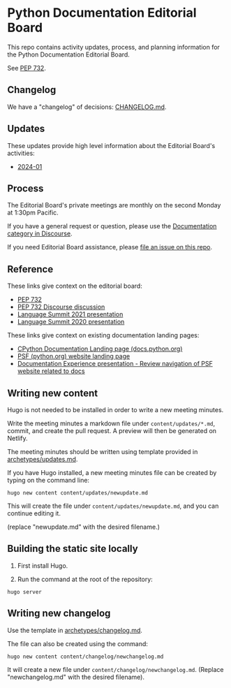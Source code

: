 # Python Documentation Editorial Board

This repo contains activity updates, process, and planning information for the Python Documentation Editorial Board.

See [PEP 732](https://peps.python.org/pep-0732/).

## Changelog

We have a "changelog" of decisions: [CHANGELOG.md](CHANGELOG.md). 

## Updates

These updates provide high level information about the Editorial Board's activities:

- [2024-01](content/updates/2024-01-08-editorial-board-update.md)

## Process

The Editorial Board's private meetings are monthly on the second Monday at 1:30pm Pacific.

If you have a general request or question, please use the [Documentation category in Discourse](https://discuss.python.org/c/documentation/26).

If you need Editorial Board assistance, please [file an issue on this repo](https://github.com/python/editorial-board/issues/new/choose).

## Reference

These links give context on the editorial board:
- [PEP 732](https://peps.python.org/pep-0732/)
- [PEP 732 Discourse discussion](https://discuss.python.org/t/pep-732-the-python-documentation-editorial-board/36710)
- [Language Summit 2021 presentation](https://pyfound.blogspot.com/2021/05/the-2021-python-language-summit-python.html)
- [Language Summit 2020 presentation](https://pyfound.blogspot.com/2020/04/cpython-documentation-next-5-years.html)

These links give context on existing documentation landing pages:
- [CPython Documentation Landing page (docs.python.org)](https://docs.python.org)
- [PSF (python.org) website landing page](https://python.org)
- [Documentation Experience presentation - Review navigation of PSF website related to docs](https://docs.google.com/presentation/d/1ujDv8wViPvAMFAtYCRxSKh-CMUlbjcfVYitsqEI2Ios)


## Writing new content

Hugo is not needed to be installed in order to write a new meeting minutes.

Write the meeting minutes a markdown file under ``content/updates/*.md``, commit, and
create the pull request. A preview will then be generated on Netlify.

The meeting minutes should be written using template provided in [archetypes/updates.md](/archetypes/updates.md).

If you have Hugo installed, a new meeting minutes file can be created by typing on the command line:

```
hugo new content content/updates/newupdate.md
```

This will create the file under ``content/updates/newupdate.md``, and you can continue editing it.

(replace "newupdate.md" with the desired filename.)

## Building the static site locally

1. First install Hugo.

2. Run the command at the root of the repository:

```
hugo server
```

## Writing new changelog

Use the template in [archetypes/changelog.md](archetypes/changelog.md).

The file can also be created using the command:

```
hugo new content content/changelog/newchangelog.md
```

It will create a new file under ``content/changelog/newchangelog.md``. (Replace "newchangelog.md" with the desired filename).
